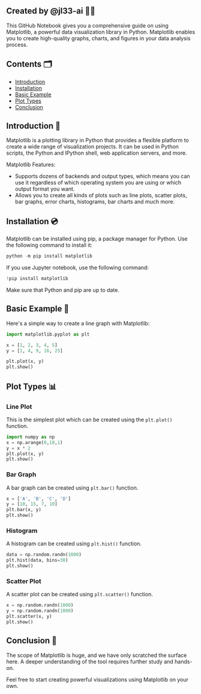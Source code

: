 
## Created by @jl33-ai 👦🏻 
 
This GitHub Notebook gives you a comprehensive guide on using Matplotlib, a powerful data visualization library in Python. Matplotlib enables you to create high-quality graphs, charts, and figures in your data analysis process. 

## Contents 🗂️

* [Introduction](#Introduction)
* [Installation](#Installation)
* [Basic Example](#Basic-Example)
* [Plot Types](#Plot-Types)
* [Conclusion](#Conclusion)

## Introduction 🌼

Matplotlib is a plotting library in Python that provides a flexible platform to create a wide range of visualization projects. It can be used in Python scripts, the Python and IPython shell, web application servers, and more.

Matplotlib Features:
* Supports dozens of backends and output types, which means you can use it regardless of which operating system you are using or which output format you want.
* Allows you to create all kinds of plots such as line plots, scatter plots, bar graphs, error charts, histograms, bar charts and much more.

## Installation 💿

Matplotlib can be installed using pip, a package manager for Python. Use the following command to install it:

```python
python -m pip install matplotlib
```

If you use Jupyter notebook, use the following command:

```python
!pip install matplotlib
```

Make sure that Python and pip are up to date.

## Basic Example 📝 

Here's a simple way to create a line graph with Matplotlib:

```python
import matplotlib.pyplot as plt

x = [1, 2, 3, 4, 5]
y = [1, 4, 9, 16, 25]

plt.plot(x, y)
plt.show()
```

## Plot Types 📊 

### Line Plot

This is the simplest plot which can be created using the `plt.plot()` function.

```python
import numpy as np
x = np.arange(0,10,1)
y = x * 2
plt.plot(x, y)
plt.show()
```

### Bar Graph

A bar graph can be created using `plt.bar()` function.

```python
x = ['A', 'B', 'C', 'D']
y = [10, 15, 7, 10]
plt.bar(x, y)
plt.show()
```

### Histogram

A histogram can be created using `plt.hist()` function.

```python
data = np.random.randn(1000)
plt.hist(data, bins=30)
plt.show()
```

### Scatter Plot

A scatter plot can be created using `plt.scatter()` function.

```python
x = np.random.randn(1000)
y = np.random.randn(1000)
plt.scatter(x, y)
plt.show()
```

## Conclusion 🏁

The scope of Matplotlib is huge, and we have only scratched the surface here. A deeper understanding of the tool requires further study and hands-on.

Feel free to start creating powerful visualizations using Matplotlib on your own.
